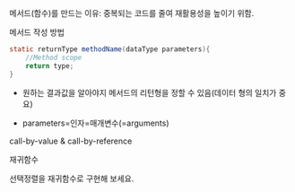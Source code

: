 메서드(함수)를 만드는 이유: 중복되는 코드를 줄여 재활용성을 높이기 위함.

메서드 작성 방법

```java
static returnType methodName(dataType parameters){
    //Method scope
    return type;
}
```

- 원하는 결과값을 알아야지 메서드의 리턴형을 정할 수 있음(데이터 형의 일치가 중요)

- parameters=인자=매개변수(=arguments)

call-by-value & call-by-reference

재귀함수

선택정렬을 재귀함수로 구현해 보세요.